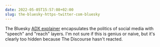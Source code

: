 ```yaml
---
date: 2022-05-05T15:57:08+02:00
slug: the-bluesky-https-twitter-com-bluesky
---
```

The Bluesky [ADX explainer](https://github.com/bluesky-social/adx/blob/main/architecture.md) encapsulates the politics of social media with "speech" and "reach" layers. I'm not sure if this is genius or naive, but it's clearly too hidden because The Discourse hasn't reacted.

